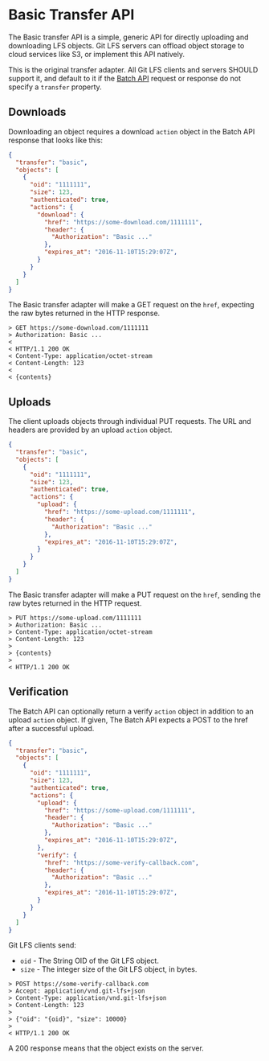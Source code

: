 # Basic Transfer API

The Basic transfer API is a simple, generic API for directly uploading and
downloading LFS objects. Git LFS servers can offload object storage to cloud
services like S3, or implement this API natively.

This is the original transfer adapter. All Git LFS clients and servers SHOULD
support it, and default to it if the [Batch API](./batch.md) request or response
do not specify a `transfer` property.

## Downloads

Downloading an object requires a download `action` object in the Batch API
response that looks like this:

```json
{
  "transfer": "basic",
  "objects": [
    {
      "oid": "1111111",
      "size": 123,
      "authenticated": true,
      "actions": {
        "download": {
          "href": "https://some-download.com/1111111",
          "header": {
            "Authorization": "Basic ..."
          },
          "expires_at": "2016-11-10T15:29:07Z",
        }
      }
    }
  ]
}
```

The Basic transfer adapter will make a GET request on the `href`, expecting the
raw bytes returned in the HTTP response.

```
> GET https://some-download.com/1111111
> Authorization: Basic ...
<
< HTTP/1.1 200 OK
< Content-Type: application/octet-stream
< Content-Length: 123
<
< {contents}
```

## Uploads

The client uploads objects through individual PUT requests. The URL and headers
are provided by an upload `action` object.

```json
{
  "transfer": "basic",
  "objects": [
    {
      "oid": "1111111",
      "size": 123,
      "authenticated": true,
      "actions": {
        "upload": {
          "href": "https://some-upload.com/1111111",
          "header": {
            "Authorization": "Basic ..."
          },
          "expires_at": "2016-11-10T15:29:07Z",
        }
      }
    }
  ]
}
```

The Basic transfer adapter will make a PUT request on the `href`, sending the
raw bytes returned in the HTTP request.

```
> PUT https://some-upload.com/1111111
> Authorization: Basic ...
> Content-Type: application/octet-stream
> Content-Length: 123
>
> {contents}
>
< HTTP/1.1 200 OK
```

## Verification

The Batch API can optionally return a verify `action` object in addition to an
upload `action` object. If given, The Batch API expects a POST to the href
after a successful upload.

```json
{
  "transfer": "basic",
  "objects": [
    {
      "oid": "1111111",
      "size": 123,
      "authenticated": true,
      "actions": {
        "upload": {
          "href": "https://some-upload.com/1111111",
          "header": {
            "Authorization": "Basic ..."
          },
          "expires_at": "2016-11-10T15:29:07Z",
        },
        "verify": {
          "href": "https://some-verify-callback.com",
          "header": {
            "Authorization": "Basic ..."
          },
          "expires_at": "2016-11-10T15:29:07Z",
        }
      }
    }
  ]
}
```

Git LFS clients send:

* `oid` - The String OID of the Git LFS object.
* `size` - The integer size of the Git LFS object, in bytes.

```
> POST https://some-verify-callback.com
> Accept: application/vnd.git-lfs+json
> Content-Type: application/vnd.git-lfs+json
> Content-Length: 123
>
> {"oid": "{oid}", "size": 10000}
>
< HTTP/1.1 200 OK
```

A 200 response means that the object exists on the server.
